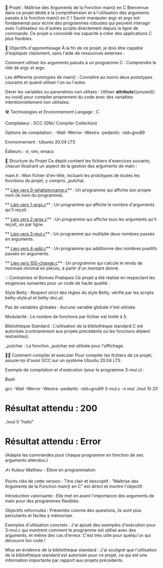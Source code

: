 🚀 Projet : Maîtrise des Arguments de la Fonction main() en C
Bienvenue dans ce projet dédié à la compréhension et à l'utilisation des arguments passés à la fonction main() en C ! Savoir manipuler argc et argv est fondamental pour écrire des programmes robustes qui peuvent interagir avec l'utilisateur ou d'autres scripts directement depuis la ligne de commande. Ce projet a consolidé ma capacité à créer des applications C plus flexibles.

🎯 Objectifs d'apprentissage
À la fin de ce projet, je dois être capable d'expliquer clairement, sans l'aide de ressources externes :

Comment utiliser les arguments passés à un programme C : Comprendre le rôle de argc et argv.

Les différents prototypes de main() : Connaître au moins deux prototypes courants et quand utiliser l'un ou l'autre.

Gérer les variables ou paramètres non utilisés : Utiliser __attribute__((unused)) ou (void) pour compiler proprement du code avec des variables intentionnellement non utilisées.

🛠️ Technologies et Environnement
Langage : C

Compilateur : GCC (GNU Compiler Collection)

Options de compilation : -Wall -Werror -Wextra -pedantic -std=gnu89

Environnement : Ubuntu 20.04 LTS

Éditeurs : vi, vim, emacs

📖 Structure du Projet
Ce dépôt contient les fichiers d'exercices suivants, chacun illustrant un aspect de la gestion des arguments de main :

main.h : Mon fichier d'en-tête, incluant les prototypes de toutes les fonctions du projet, y compris _putchar.

** [Lien vers 0-whatsmyname.c](https://github.com/Mathieu7483/holbertonschool-low_level_programming/blob/main/argc_argv/0-whatsmyname.c)** : Un programme qui affiche son propre nom (le nom du programme).

** [Lien vers 1-args.c](https://github.com/Mathieu7483/holbertonschool-low_level_programming/blob/main/argc_argv/1-args.c)** : Un programme qui affiche le nombre d'arguments qu'il reçoit.

** [Lien vers 2-args.c](https://github.com/Mathieu7483/holbertonschool-low_level_programming/blob/main/argc_argv/2-args.c)** : Un programme qui affiche tous les arguments qu'il reçoit, un par ligne.

** [Lien vers 3-mul.c](https://github.com/Mathieu7483/holbertonschool-low_level_programming/blob/main/argc_argv/3-mul.c)** : Un programme qui multiplie deux nombres passés en arguments.

** [Lien vers 4-add.c](https://github.com/Mathieu7483/holbertonschool-low_level_programming/blob/main/argc_argv/4-add.c)** : Un programme qui additionne des nombres positifs passés en arguments.

** [Lien vers 100-change.c]()** : Un programme qui calcule le rendu de monnaie minimal en pièces, à partir d'un montant donné.


💡 Contraintes et Bonnes Pratiques
Ce projet a été réalisé en respectant les exigences suivantes pour un code de haute qualité :

Style Betty : Respect strict des règles du style Betty, vérifié par les scripts betty-style.pl et betty-doc.pl.

Pas de variables globales : Aucune variable globale n'est utilisée.

Modularité : Le nombre de fonctions par fichier est limité à 5.

Bibliothèque Standard : L'utilisation de la bibliothèque standard C est autorisée (contrairement aux projets précédents où les fonctions étaient restreintes).

_putchar : La fonction _putchar est utilisée pour l'affichage.

👨‍💻 Comment compiler et exécuter
Pour compiler les fichiers de ce projet, assure-toi d'avoir GCC sur un système Ubuntu 20.04 LTS.

Exemple de compilation et d'exécution (pour le programme 3-mul.c) :

Bash

gcc -Wall -Werror -Wextra -pedantic -std=gnu89 3-mul.c -o mul
./mul 10 20
# Résultat attendu : 200
./mul 5 "hello"
# Résultat attendu : Error
(Adapte les commandes pour chaque programme en fonction de ses arguments attendus.)

✍️ Auteur
Mathieu - Élève en programmation

Points clés de cette version :
Titre clair et descriptif : "Maîtrise des Arguments de la Fonction main() en C" est direct et montre l'objectif.

Introduction valorisante : Elle met en avant l'importance des arguments de main pour des programmes flexibles.

Objectifs reformulés : Présentés comme des questions, ils sont plus percutants et faciles à mémoriser.

Exemples d'utilisation concrets : J'ai ajouté des exemples d'exécution pour 3-mul.c qui montrent comment le programme est utilisé avec des arguments, et même des cas d'erreur. C'est très utile pour quelqu'un qui découvre ton code !

Mise en évidence de la bibliothèque standard : J'ai souligné que l'utilisation de la bibliothèque standard est autorisée pour ce projet, ce qui est une information importante par rapport aux projets précédents.
